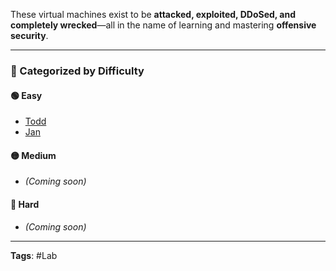 These virtual machines exist to be **attacked, exploited, DDoSed, and completely wrecked**—all in the name of learning and mastering **offensive security**.

---

### 📂 Categorized by Difficulty

#### 🟢 Easy

- [Todd](HackMyVM/easy_Todd.md)    
- [Jan](HackMyVM/easy_Jan.md)

#### 🟡 Medium

- _(Coming soon)_

#### 🔴 Hard

- _(Coming soon)_

---

**Tags**: #Lab 
